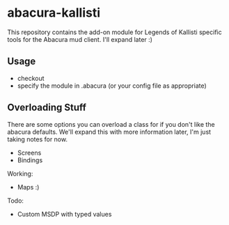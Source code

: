 # abacura-kallisti

This repository contains the add-on module for Legends of Kallisti specific tools for the 
Abacura mud client.  I'll expand later :)

## Usage
* checkout
* specify the module in .abacura (or your config file as appropriate)

## Overloading Stuff
There are some options you can overload a class for if you don't like the abacura defaults.  We'll expand this with more information later, I'm just taking notes for now.
* Screens
* Bindings

Working:
* Maps :)

Todo:
* Custom MSDP with typed values

